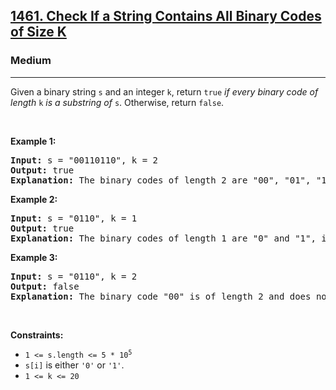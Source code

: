 <h2><a href="https://leetcode.com/problems/check-if-a-string-contains-all-binary-codes-of-size-k/">1461. Check If a String Contains All Binary Codes of Size K</a></h2><h3>Medium</h3><hr><div style="user-select: auto;"><p style="user-select: auto;">Given a binary string <code style="user-select: auto;">s</code> and an integer <code style="user-select: auto;">k</code>, return <code style="user-select: auto;">true</code> <em style="user-select: auto;">if every binary code of length</em> <code style="user-select: auto;">k</code> <em style="user-select: auto;">is a substring of</em> <code style="user-select: auto;">s</code>. Otherwise, return <code style="user-select: auto;">false</code>.</p>

<p style="user-select: auto;">&nbsp;</p>
<p style="user-select: auto;"><strong style="user-select: auto;">Example 1:</strong></p>

<pre style="user-select: auto;"><strong style="user-select: auto;">Input:</strong> s = "00110110", k = 2
<strong style="user-select: auto;">Output:</strong> true
<strong style="user-select: auto;">Explanation:</strong> The binary codes of length 2 are "00", "01", "10" and "11". They can be all found as substrings at indices 0, 1, 3 and 2 respectively.
</pre>

<p style="user-select: auto;"><strong style="user-select: auto;">Example 2:</strong></p>

<pre style="user-select: auto;"><strong style="user-select: auto;">Input:</strong> s = "0110", k = 1
<strong style="user-select: auto;">Output:</strong> true
<strong style="user-select: auto;">Explanation:</strong> The binary codes of length 1 are "0" and "1", it is clear that both exist as a substring. 
</pre>

<p style="user-select: auto;"><strong style="user-select: auto;">Example 3:</strong></p>

<pre style="user-select: auto;"><strong style="user-select: auto;">Input:</strong> s = "0110", k = 2
<strong style="user-select: auto;">Output:</strong> false
<strong style="user-select: auto;">Explanation:</strong> The binary code "00" is of length 2 and does not exist in the array.
</pre>

<p style="user-select: auto;">&nbsp;</p>
<p style="user-select: auto;"><strong style="user-select: auto;">Constraints:</strong></p>

<ul style="user-select: auto;">
	<li style="user-select: auto;"><code style="user-select: auto;">1 &lt;= s.length &lt;= 5 * 10<sup style="user-select: auto;">5</sup></code></li>
	<li style="user-select: auto;"><code style="user-select: auto;">s[i]</code> is either <code style="user-select: auto;">'0'</code> or <code style="user-select: auto;">'1'</code>.</li>
	<li style="user-select: auto;"><code style="user-select: auto;">1 &lt;= k &lt;= 20</code></li>
</ul>
</div>